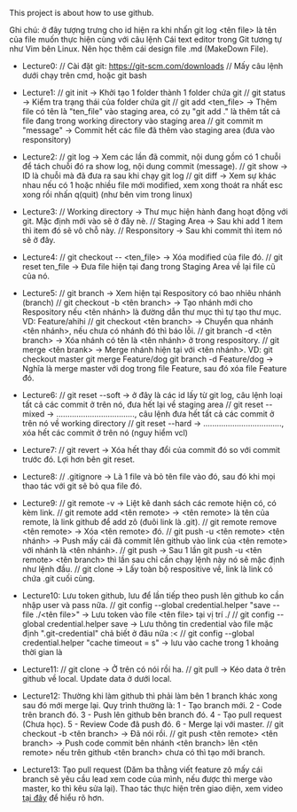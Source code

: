 This project is about how to use github.

Ghi chú: <id> ở đây tượng trưng cho id hiện ra khi nhấn git log
		 <tên file> là tên của file muốn thực hiện cùng với câu lệnh
		 Cái text editor trong Git tương tự như Vim bên Linux.
		 Nên học thêm cái design file .md (MakeDown File).

- Lecture0: // Cài đặt git: https://git-scm.com/downloads
			// Mấy câu lệnh dưới chạy trên cmd, hoặc git bash

- Lecture1: // git init -> Khởi tạo 1 folder thành 1 folder chứa git
			// git status -> Kiểm tra trạng thái của folder chứa git
			// git add <ten_file> -> Thêm file có tên là "ten_file" vào staging area, có zụ "git add ." là thêm tất cả file đang trong working directory vào staging area
			// git commit m "message" -> Commit hết các file đã thêm vào staging area (đưa vào responsitory)

- Lecture2: // git log -> Xem các lần đã commit, nội dung gồm có 1 chuỗi để tách chuỗi đó ra show log, nội dung commit (message).
			// git show <id> -> ID là chuỗi mà đã đưa ra sau khi chạy git log
			// git diff -> Xem sự khác nhau nếu có 1 hoặc nhiều file mới modified, xem xong thoát ra nhất esc xong rồi nhấn q(quit) (như bên vim trong linux)

- Lecture3: // Working directory -> Thư mục hiện hành đang hoạt động với git. Mặc định mới vào sẽ ở đây nè.
			// Staging Area -> Sau khi add 1 item thì item đó sẽ vô chỗ này.
			// Responsitory -> Sau khi commit thì item nó sẽ ở đây.

- Lecture4: // git checkout -- <ten_file> -> Xóa modified của file đó.
			// git reset ten_file -> Đưa file hiện tại đang trong Staging Area về lại file cũ của nó.

- Lecture5: // git branch -> Xem hiện tại Respository có bao nhiêu nhánh (branch)
			// git checkout -b <tên branch> -> Tạo nhánh mới cho Respository nếu <tên nhánh> là đường dẫn thư mục thì tự tạo thư mục. VD: Feature/ahihi
			// git checkout <tên branch> -> Chuyển qua nhánh <tên nhánh>, nếu chưa có nhánh đó thì báo lỗi.
			// git branch -d <tên branch> -> Xóa nhánh có tên là <tên nhánh> ở trong respository.
			// git merge <tên brank> -> Merge nhánh hiện tại với <tên nhánh>. VD: git checkout master
																				  git merge Feature/dog
																				  git branch -d Feature/dog
																				  -> Nghĩa là merge master với dog trong file Feature, sau đó xóa file Feature đó.

- Lecture6: // git reset --soft <id> -> <id> ở đây là các id lấy từ git log, câu lệnh loại tất cả các commit ở trên nó, đưa hết lại về staging area
			// git reset --mixed <id> -> ..................................., câu lệnh đưa hết tất cả các commit ở trên nó về working directory
			// git reset --hard <id> -> ..................................., xóa hết các commit ở trên nó (nguy hiểm vcl)

- Lecture7: // git revert <id> -> Xóa hết thay đổi của commit đó so với commit trước đó. Lợi hơn bên git reset.

- Lecture8: // .gitignore -> Là 1 file và bỏ tên file vào đó, sau đó khi mọi thao tác với git sẽ bỏ qua file đó.

- Lecture9: // git remote -v -> Liệt kê danh sách các remote hiện có, có kèm link.
			// git remote add <tên remote> <link> -> <tên remote> là tên của remote, <link> là link github để add zô (đuôi link là .git).
			// git remote remove <tên remote> -> Xóa <tên remote> đó.
			// git push -u <tên remote> <tên nhánh> -> Push mấy cái đã commit lên github vào link của <tên remote> với nhánh là <tên nhánh>.
			// git push -> Sau 1 lần git push -u <tên remote> <tên branch> thì lần sau chỉ cần chạy lệnh này nó sẽ mặc định như lệnh đầu.
			// git clone <link> -> Lấy toàn bộ respositive về, link là link có chứa .git cuối cùng.

- Lecture10: Lưu token github, lưu để lần tiếp theo push lên github ko cần nhập user và pass nữa.
			 // git config --global credential.helper "save --file ./<tên file>" -> Lưu token vào file <tên file> tại vị trí ./
			 // git config --global credential.helper save -> Lưu thông tin credential vào file mặc định ".git-credential" chả biết ở đâu nữa :<
			 // git config --global credential.helper "cache timeout = <x>s" -> lưu vào cache trong 1 khoảng thời gian là <x>

- Lecture11: // git clone <link> -> Ở trên có nói rồi ha.
			 // git pull -> Kéo data ở trên github về local. Update data ở dưới local.

- Lecture12: Thường khi làm github thì phải làm bên 1 branch khác xong sau đó mới merge lại.
			Quy trình thường là: 1 - Tạo branch mới.
								 2 - Code trên branch đó.
								 3 - Push lên github bên branch đó.
								 4 - Tạo pull request (Chưa học).
								 5 - Review Code đã push đó.
								 6 - Merge lại với master.
			 // git checkout -b <tên branch> -> Đã nói rồi.
			 // git push <tên remote> <tên branch> -> Push code commit bên nhánh <tên branch> lên <tên remote> nếu trên github <tên branch> chưa có thì tạo mới branch.

- Lecture13: Tạo pull request (Dăm ba thằng viết feature zô mấy cái branch sẽ yêu cầu lead xem code của mình, nếu được thì merge vào master, ko thì kêu sửa lại).
			 Thao tác thực hiện trên giao diện, xem video <a href="https://www.youtube.com/watch?time_continue=555&v=MVGgNteyflw">tại đây</a> để hiểu rõ hơn. 